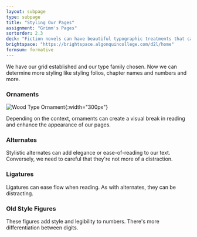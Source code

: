 ```yaml
---
layout: subpage
type: subpage
title: "Styling Our Pages"
assignment: "Grimm's Pages"
sortorder: 2.3
deck: "Fiction novels can have beautiful typographic treatments that can include ornamental glyphs, rules and more. That's what well design here."
brightspace: "https://brightspace.algonquincollege.com/d2l/home"
formsum: formative
---
```

We have our grid established and our type family chosen. Now we can determine more styling like styling folios, chapter names and numbers and more.

### Ornaments

![Wood Type Ornament]({{site.url}}/svg/ornament.svg){:width="300px"}

Depending on the context, ornaments can create a visual break in reading and enhance the appearance of our pages.

### Alternates

Stylistic alternates can add elegance or ease-of-reading to our text. Conversely, we need to careful that they're not more of a distraction.

### Ligatures

Ligatures can ease flow when reading. As with alternates, they can be distracting.

### Old Style Figures

These figures add style and legibility to numbers. There's more differentiation between digits.